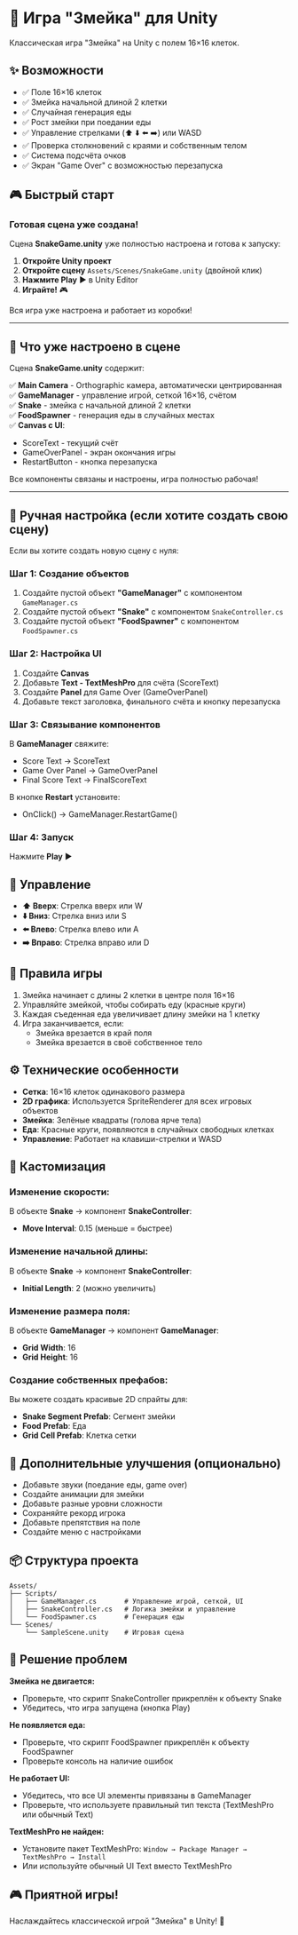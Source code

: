# 🐍 Игра "Змейка" для Unity

Классическая игра "Змейка" на Unity с полем 16×16 клеток.

## ✨ Возможности

- ✅ Поле 16×16 клеток
- ✅ Змейка начальной длиной 2 клетки
- ✅ Случайная генерация еды
- ✅ Рост змейки при поедании еды
- ✅ Управление стрелками (⬆️ ⬇️ ⬅️ ➡️) или WASD
- ✅ Проверка столкновений с краями и собственным телом
- ✅ Система подсчёта очков
- ✅ Экран "Game Over" с возможностью перезапуска

## 🎮 Быстрый старт

### Готовая сцена уже создана!

Сцена **SnakeGame.unity** уже полностью настроена и готова к запуску:

1. **Откройте Unity проект**
2. **Откройте сцену** `Assets/Scenes/SnakeGame.unity` (двойной клик)
3. **Нажмите Play** ▶️ в Unity Editor
4. **Играйте!** 🎮

Вся игра уже настроена и работает из коробки!

---

## 📝 Что уже настроено в сцене

Сцена **SnakeGame.unity** содержит:

✅ **Main Camera** - Orthographic камера, автоматически центрированная  
✅ **GameManager** - управление игрой, сеткой 16×16, счётом  
✅ **Snake** - змейка с начальной длиной 2 клетки  
✅ **FoodSpawner** - генерация еды в случайных местах  
✅ **Canvas с UI**:
  - ScoreText - текущий счёт
  - GameOverPanel - экран окончания игры
  - RestartButton - кнопка перезапуска

Все компоненты связаны и настроены, игра полностью рабочая!

---

## 🎨 Ручная настройка (если хотите создать свою сцену)

Если вы хотите создать новую сцену с нуля:

### Шаг 1: Создание объектов

1. Создайте пустой объект **"GameManager"** с компонентом `GameManager.cs`
2. Создайте пустой объект **"Snake"** с компонентом `SnakeController.cs`
3. Создайте пустой объект **"FoodSpawner"** с компонентом `FoodSpawner.cs`

### Шаг 2: Настройка UI

1. Создайте **Canvas**
2. Добавьте **Text - TextMeshPro** для счёта (ScoreText)
3. Создайте **Panel** для Game Over (GameOverPanel)
4. Добавьте текст заголовка, финального счёта и кнопку перезапуска

### Шаг 3: Связывание компонентов

В **GameManager** свяжите:
- Score Text → ScoreText
- Game Over Panel → GameOverPanel
- Final Score Text → FinalScoreText

В кнопке **Restart** установите:
- OnClick() → GameManager.RestartGame()

### Шаг 4: Запуск

Нажмите **Play** ▶️

## 🎯 Управление

- **⬆️ Вверх**: Стрелка вверх или W
- **⬇️ Вниз**: Стрелка вниз или S
- **⬅️ Влево**: Стрелка влево или A
- **➡️ Вправо**: Стрелка вправо или D

## 📝 Правила игры

1. Змейка начинает с длины 2 клетки в центре поля 16×16
2. Управляйте змейкой, чтобы собирать еду (красные круги)
3. Каждая съеденная еда увеличивает длину змейки на 1 клетку
4. Игра заканчивается, если:
   - Змейка врезается в край поля
   - Змейка врезается в своё собственное тело

## ⚙️ Технические особенности

- **Сетка**: 16×16 клеток одинакового размера
- **2D графика**: Используется SpriteRenderer для всех игровых объектов
- **Змейка**: Зелёные квадраты (голова ярче тела)
- **Еда**: Красные круги, появляются в случайных свободных клетках
- **Управление**: Работает на клавиши-стрелки и WASD

## 🎨 Кастомизация

### Изменение скорости:
В объекте **Snake** → компонент **SnakeController**:
- **Move Interval**: 0.15 (меньше = быстрее)

### Изменение начальной длины:
В объекте **Snake** → компонент **SnakeController**:
- **Initial Length**: 2 (можно увеличить)

### Изменение размера поля:
В объекте **GameManager** → компонент **GameManager**:
- **Grid Width**: 16
- **Grid Height**: 16

### Создание собственных префабов:

Вы можете создать красивые 2D спрайты для:
- **Snake Segment Prefab**: Сегмент змейки
- **Food Prefab**: Еда
- **Grid Cell Prefab**: Клетка сетки

## 🔧 Дополнительные улучшения (опционально)

- Добавьте звуки (поедание еды, game over)
- Создайте анимации для змейки
- Добавьте разные уровни сложности
- Сохраняйте рекорд игрока
- Добавьте препятствия на поле
- Создайте меню с настройками

## 📦 Структура проекта

```
Assets/
├── Scripts/
│   ├── GameManager.cs       # Управление игрой, сеткой, UI
│   ├── SnakeController.cs   # Логика змейки и управление
│   └── FoodSpawner.cs       # Генерация еды
└── Scenes/
    └── SampleScene.unity    # Игровая сцена
```

## 🐛 Решение проблем

**Змейка не двигается:**
- Проверьте, что скрипт SnakeController прикреплён к объекту Snake
- Убедитесь, что игра запущена (кнопка Play)

**Не появляется еда:**
- Проверьте, что скрипт FoodSpawner прикреплён к объекту FoodSpawner
- Проверьте консоль на наличие ошибок

**Не работает UI:**
- Убедитесь, что все UI элементы привязаны в GameManager
- Проверьте, что используете правильный тип текста (TextMeshPro или обычный Text)

**TextMeshPro не найден:**
- Установите пакет TextMeshPro: `Window → Package Manager → TextMeshPro → Install`
- Или используйте обычный UI Text вместо TextMeshPro

## 🎮 Приятной игры!

Наслаждайтесь классической игрой "Змейка" в Unity! 🐍
